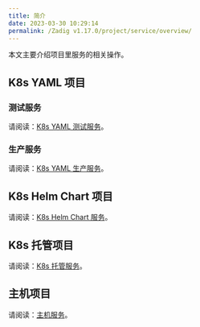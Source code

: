 ```yaml
---
title: 简介
date: 2023-03-30 10:29:14
permalink: /Zadig v1.17.0/project/service/overview/
---
```


本文主要介绍项目里服务的相关操作。

## K8s YAML 项目

### 测试服务

请阅读：[K8s YAML 测试服务](/cn/Zadig%20v1.17.0/project/service/k8s/)。

### 生产服务 <Badge text="企业版" />

请阅读：[K8s YAML 生产服务](/cn/Zadig%20v1.17.0/project/service/k8s/prod/)。

## K8s Helm Chart 项目

请阅读：[K8s Helm Chart 服务](/cn/Zadig%20v1.17.0/project/service/helm/chart/)。

## K8s 托管项目

请阅读：[K8s 托管服务](/cn/Zadig%20v1.17.0/project/service/k8s/host/)。

## 主机项目

请阅读：[主机服务](/cn/Zadig%20v1.17.0/project/service/vm/)。
